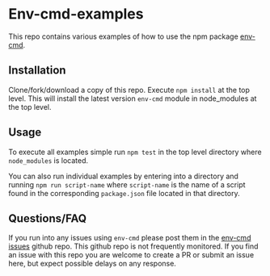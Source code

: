 # Env-cmd-examples

This repo contains various examples of how to use the npm package [env-cmd](https://github.com/toddbluhm/env-cmd).

## Installation

Clone/fork/download a copy of this repo. Execute `npm install` at the top level. This will install
the latest version `env-cmd` module in node_modules at the top level.

## Usage
To execute all examples simple run `npm test` in the top level directory where `node_modules` is located.

You can also run individual examples by entering into a directory and running `npm run script-name` where
`script-name` is the name of a script found in the corresponding `package.json` file located in that directory.

## Questions/FAQ
If you run into any issues using `env-cmd` please post them in the [env-cmd issues](https://github.com/toddbluhm/env-cmd/issues)
github repo. This github repo is not frequently monitored. If you find an issue with this repo
you are welcome to create a PR or submit an issue here, but expect possible delays on any response.